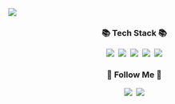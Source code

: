 <img src="https://capsule-render.vercel.app/api?type=slice&color=FBBAD4&height=250&section=header&text=%20leehyejun&fontSize=80&fontColor=494849" />

<h3 align="center">📚 Tech Stack 📚</h3>
<p align="center">
  <img src="https://img.shields.io/badge/Java-007396?style=flat&logo=Java&logoColor=white"/></a>&nbsp
  <img src="https://img.shields.io/badge/Python-3766AB?style=flat&logo=Python&logoColor=white"/></a>&nbsp 
  <img src="https://img.shields.io/badge/Mysql-E6B91E?style=flat&logo=MySql&logoColor=white"/></a>&nbsp
  <img src="https://img.shields.io/badge/HTML-E34F26?style=flat&logo=html5&logoColor=white"/>&nbsp
  <img src="https://img.shields.io/badge/CSS-1572B6?style=flat&logo=css3&logoColor=white"/>
</p>

<h3 align="center">🌈 Follow Me 🌈</h3>
<p align="center">
  <a href="https://www.instagram.com/05.4h/"><img src="https://img.shields.io/badge/Instagram-E4405F?style=flat-square&logo=Instagram&logoColor=white&link=https://www.instagram.com/hye_inisfree/"/></a>&nbsp
  <a href="mailto:lhg0004@gmail.com"><img src="https://img.shields.io/badge/Gmail-d14836?style=flat-square&logo=Gmail&logoColor=white&link=kimhyein7110@gmail.com"/></a>
</p>
